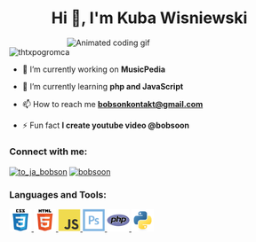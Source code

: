 <h1 align="center">Hi 👋, I'm Kuba Wisniewski</h1>
<img align="right" src="https://media.tenor.com/X_Yo4A3iOyMAAAAM/hacking.gif" alt="Animated coding gif" width="400px" />
<p align="left"> <img src="https://komarev.com/ghpvc/?username=thtxpogromca&label=Profile%20views&color=0e75b6&style=flat" alt="thtxpogromca" /> </p>

- 🔭 I’m currently working on **MusicPedia**

- 🌱 I’m currently learning **php and JavaScript**

- 📫 How to reach me **bobsonkontakt@gmail.com**

- ⚡ Fun fact **I create youtube video @bobsoon**

<h3 align="left">Connect with me:</h3>
<p align="left">
<a href="https://instagram.com/to_ja_bobson" target="blank"><img align="center" src="https://raw.githubusercontent.com/rahuldkjain/github-profile-readme-generator/master/src/images/icons/Social/instagram.svg" alt="to_ja_bobson" height="30" width="40" /></a>
<a href="https://www.youtube.com/c/bobsoon" target="blank"><img align="center" src="https://raw.githubusercontent.com/rahuldkjain/github-profile-readme-generator/master/src/images/icons/Social/youtube.svg" alt="bobsoon" height="30" width="40" /></a>
</p>

<h3 align="left">Languages and Tools:</h3>
<p align="left"> <a href="https://www.w3schools.com/css/" target="_blank" rel="noreferrer"> <img src="https://raw.githubusercontent.com/devicons/devicon/master/icons/css3/css3-original-wordmark.svg" alt="css3" width="40" height="40"/> </a> <a href="https://www.w3.org/html/" target="_blank" rel="noreferrer"> <img src="https://raw.githubusercontent.com/devicons/devicon/master/icons/html5/html5-original-wordmark.svg" alt="html5" width="40" height="40"/> </a> <a href="https://developer.mozilla.org/en-US/docs/Web/JavaScript" target="_blank" rel="noreferrer"> <img src="https://raw.githubusercontent.com/devicons/devicon/master/icons/javascript/javascript-original.svg" alt="javascript" width="40" height="40"/> </a> <a href="https://www.photoshop.com/en" target="_blank" rel="noreferrer"> <img src="https://raw.githubusercontent.com/devicons/devicon/master/icons/photoshop/photoshop-line.svg" alt="photoshop" width="40" height="40"/> </a> <a href="https://www.php.net" target="_blank" rel="noreferrer"> <img src="https://raw.githubusercontent.com/devicons/devicon/master/icons/php/php-original.svg" alt="php" width="40" height="40"/> </a> <a href="https://www.python.org" target="_blank" rel="noreferrer"> <img src="https://raw.githubusercontent.com/devicons/devicon/master/icons/python/python-original.svg" alt="python" width="40" height="40"/> </a> </p>

